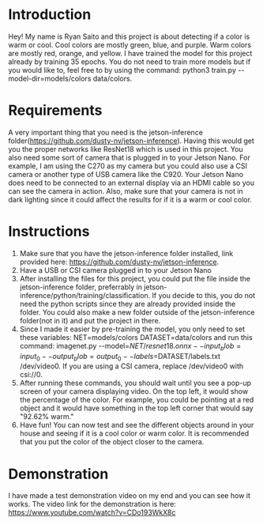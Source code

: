 # Introduction
Hey! My name is Ryan Saito and this project is about detecting if a color is warm or cool. Cool colors are mostly green, blue, and purple. Warm colors are mostly red, orange, and yellow. I have trained the model for this project already by training 35 epochs. You do not need to train more models but if you would like to, feel free to by using the command: python3 train.py --model-dir=models/colors data/colors.
# Requirements
A very important thing that you need is the jetson-inference folder(https://github.com/dusty-nv/jetson-inference). Having this would get you the proper networks like ResNet18 which is used in this project. You also need some sort of camera that is plugged in to your Jetson Nano. For example, I am using the C270 as my camera but you could also use a CSI camera or another type of USB camera like the C920. Your Jetson Nano does need to be connected to an external display via an HDMI cable so you can see the camera in action. Also, make sure that your camera is not in dark lighting since it could affect the results for if it is a warm or cool color.
# Instructions
1. Make sure that you have the jetson-inference folder installed, link provided here: https://github.com/dusty-nv/jetson-inference.
2. Have a USB or CSI camera plugged in to your Jetson Nano
3. After installing the files for this project, you could put the file inside the jetson-inference folder, preferrably in jetson-inference/python/training/classification. If you decide to this, you do not need the python scripts since they are already provided inside the folder. You could also make a new folder outside of the jetson-inference folder(not in it) and put the project in there.
4. Since I made it easier by pre-training the model, you only need to set these variables: NET=models/colors DATASET=data/colors and run this command: imagenet.py --model=$NET/resnet18.onnx --input_blob=input_0 --output_blob=output_0 --labels=$DATASET/labels.txt /dev/video0. If you are using a CSI camera, replace /dev/video0 with csi://0.
5. After running these commands, you should wait until you see a pop-up screen of your camera displaying video. On the top left, it would show the percentage of the color. For example, you could be pointing at a red object and it would have something in the top left corner that would say "92.62% warm."
6. Have fun! You can now test and see the different objects around in your house and seeing if it is a cool color or warm color. It is recommended that you put the color of the object closer to the camera.
# Demonstration
I have made a test demonstration video on my end and you can see how it works. The video link for the demonstration is here: https://www.youtube.com/watch?v=CDo193WkX8c
